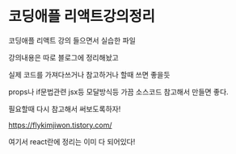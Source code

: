 # 코딩애플 리액트강의정리

코딩애플 리액트 강의 들으면서 실습한 파일



강의내용은 따로 블로그에 정리해놨고



실제 코드를 가져다쓰거나 참고하거나 할때 쓰면 좋을듯



props나 if문법관련 jsx등 모달방식등 가끔 소스코드 참고해서 만들면 좋다.



필요할때 다시 참고해서 써보도록하자!

https://flykimjiwon.tistory.com/

여기서 react란에 정리는 이미 다 되어있다!